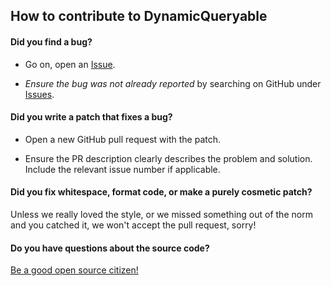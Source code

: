 ## How to contribute to DynamicQueryable

#### **Did you find a bug?**
* Go on, open an [Issue](https://github.com/umutozel/DynamicQueryable/issues/new).

* *Ensure the bug was not already reported* by searching on GitHub under [Issues](https://github.com/umutozel/DynamicQueryable/issues).

#### **Did you write a patch that fixes a bug?**

* Open a new GitHub pull request with the patch.

* Ensure the PR description clearly describes the problem and solution. Include the relevant issue number if applicable.

#### **Did you fix whitespace, format code, or make a purely cosmetic patch?**

Unless we really loved the style, or we missed something out of the norm and you catched it, we won't accept the pull request, sorry!

#### **Do you have questions about the source code?**

[Be a good open source citizen!](https://hackernoon.com/being-a-good-open-source-citizen-9060d0ab9732)
